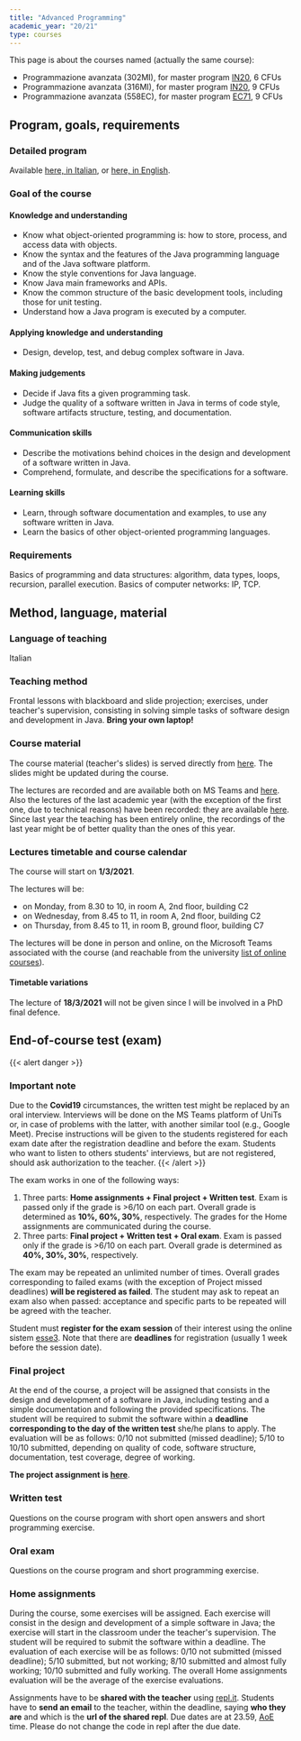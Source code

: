 ```yaml
---
title: "Advanced Programming"
academic_year: "20/21"
type: courses
---
```


This page is about the courses named (actually the same course):
- Programmazione avanzata (302MI), for master program [IN20](https://corsi.units.it/IN20/descrizione-corso), 6 CFUs
- Programmazione avanzata (316MI), for master program [IN20](https://corsi.units.it/IN20/descrizione-corso), 9 CFUs
- Programmazione avanzata (558EC), for master program [EC71](https://corsi.units.it/EC71/descrizione-corso), 9 CFUs

## Program, goals, requirements

### Detailed program
Available [here, in Italian](https://corsi.units.it/in20/modulo/programmazione-avanzata-316mi-2020-in205-ord-2016-informatica), or [here, in English](https://corsi.units.it/en/in20/teaching-unit/316mi-2020-in205-ord-2016-informatica).

### Goal of the course

#### Knowledge and understanding
- Know what object-oriented programming is: how to store, process, and access data with objects.
- Know the syntax and the features of the Java programming language and of the Java software platform.
- Know the style conventions for Java language.
- Know Java main frameworks and APIs.
- Know the common structure of the basic development tools, including those for unit testing.
- Understand how a Java program is executed by a computer.

#### Applying knowledge and understanding
- Design, develop, test, and debug complex software in Java.

#### Making judgements
- Decide if Java fits a given programming task.
- Judge the quality of a software written in Java in terms of code style, software artifacts structure, testing, and documentation.

#### Communication skills
- Describe the motivations behind choices in the design and development of a software written in Java.
- Comprehend, formulate, and describe the specifications for a software.

#### Learning skills
- Learn, through software documentation and examples, to use any software written in Java.
- Learn the basics of other object-oriented programming languages.

### Requirements
Basics of programming and data structures: algorithm, data types, loops, recursion, parallel execution.
Basics of computer networks: IP, TCP.

## Method, language, material

### Language of teaching
Italian

### Teaching method
Frontal lessons with blackboard and slide projection; exercises, under teacher's supervision, consisting in solving simple tasks of software design and development in Java.
**Bring your own laptop!**

### Course material
The course material (teacher's slides) is served directly from [here](slides/).
The slides might be updated during the course.

The lectures are recorded and are available both on MS Teams and [here](https://youtube.com/playlist?list=PLTYLIjLghlislrGyPa3caCEaDgOFfmTOg).
Also the lectures of the last academic year (with the exception of the first one, due to technical reasons) have been recorded: they are available [here](https://youtube.com/playlist?list=PLTYLIjLghlitd4re0KtZq8nof7XsRFRTq).
Since last year the teaching has been entirely online, the recordings of the last year might be of better quality than the ones of this year.

### Lectures timetable and course calendar
The course will start on **1/3/2021**.

The lectures will be:
- on Monday, from 8.30 to 10, in room A, 2nd floor, building C2
- on Wednesday, from 8.45 to 11, in room A, 2nd floor, building C2
- on Thursday, from 8.45 to 11, in room B, ground floor, building C7

The lectures will be done in person and online, on the Microsoft Teams associated with the course (and reachable from the university [list of online courses](https://corsi.units.it/didattica-a-distanza?description=&field_docenti_modulo_value=medvet)).

#### Timetable variations
The lecture of **18/3/2021** will not be given since I will be involved in a PhD final defence.

## End-of-course test (exam)
{{< alert danger >}}
### Important note
Due to the **Covid19** circumstances, the written test might be replaced by an oral interview.
Interviews will be done on the MS Teams platform of UniTs or, in case of problems with the latter, with another similar tool (e.g., Google Meet).
Precise instructions will be given to the students registered for each exam date after the registration deadline and before the exam.
Students who want to listen to others students' interviews, but are not registered, should ask authorization to the teacher.
{{< /alert >}}

The exam works in one of the following ways:
1. Three parts: **Home assignments + Final project + Written test**.
Exam is passed only if the grade is >6/10 on each part. Overall grade is determined as **10%, 60%, 30%**, respectively.
The grades for the Home assignments are communicated during the course.
2. Three parts: **Final project + Written test + Oral exam**.
Exam is passed only if the grade is >6/10 on each part.
Overall grade is determined as **40%, 30%, 30%**, respectively.

The exam may be repeated an unlimited number of times.
Overall grades corresponding to failed exams (with the exception of Project missed deadlines) **will be registered as failed**.
The student may ask to repeat an exam also when passed: acceptance and specific parts to be repeated will be agreed with the teacher.

Student must **register for the exam session** of their interest using the online sistem [esse3](https://esse3.units.it/).
Note that there are **deadlines** for registration (usually 1 week before the session date).

### Final project
At the end of the course, a project will be assigned that consists in the design and development of a software in Java, including testing and a simple documentation and following the provided specifications.
The student will be required to submit the software within a **deadline corresponding to the day of the written test** she/he plans to apply.
The evaluation will be as follows: 0/10 not submitted (missed deadline); 5/10 to 10/10 submitted, depending on quality of code, software structure, documentation, test coverage, degree of working.

**The project assignment is [here](project/)**.

### Written test
Questions on the course program with short open answers and short programming exercise.

### Oral exam
Questions on the course program and short programming exercise.

### Home assignments
During the course, some exercises will be assigned.
Each exercise will consist in the design and development of a simple software in Java; the exercise will start in the classroom under the teacher's supervision.
The student will be required to submit the software within a deadline.
The evaluation of each exercise will be as follows: 0/10 not submitted (missed deadline); 5/10 submitted, but not working; 8/10 submitted and almost fully working; 10/10 submitted and fully working.
The overall Home assignments evaluation will be the average of the exercise evaluations.

Assignments have to be **shared with the teacher** using [repl.it](http://repl.it/).
Students have to **send an email** to the teacher, within the deadline, saying **who they are** and which is the **url of the shared repl**.
Due dates are at 23.59, [AoE](https://en.wikipedia.org/wiki/Anywhere_on_Earth) time.
Please do not change the code in repl after the due date.
